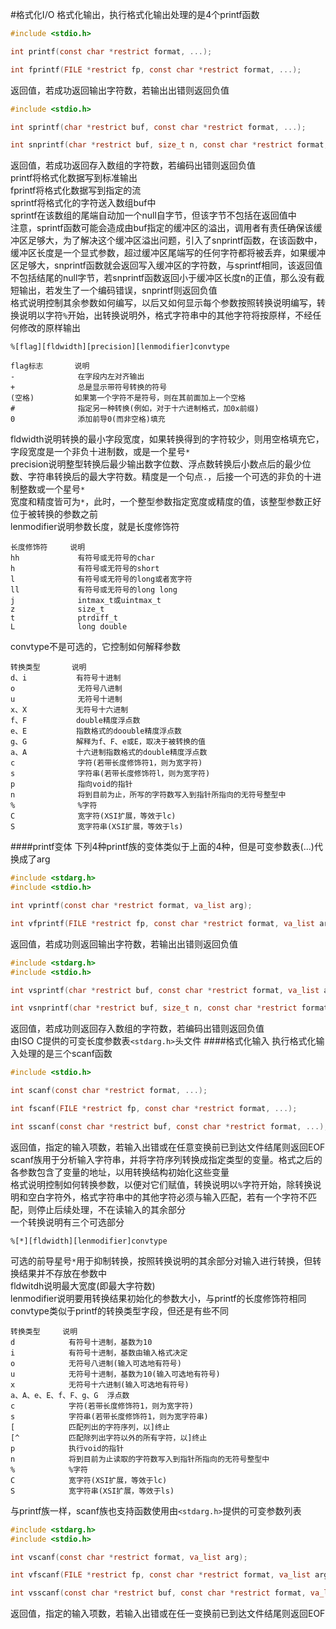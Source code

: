 #格式化I/O
格式化输出，执行格式化输出处理的是4个printf函数
```c
#include <stdio.h>

int printf(const char *restrict format, ...);

int fprintf(FILE *restrict fp, const char *restrict format, ...);
```
返回值，若成功返回输出字符数，若输出出错则返回负值
```c
#include <stdio.h>

int sprintf(char *restrict buf, const char *restrict format, ...);

int snprintf(char *restrict buf, size_t n, const char *restrict format, ...);
```
返回值，若成功返回存入数组的字符数，若编码出错则返回负值             
printf将格式化数据写到标准输出           
fprintf将格式化数据写到指定的流           
sprintf将格式化的字符送入数组buf中           
sprintf在该数组的尾端自动加一个null自字节，但该字节不包括在返回值中             
注意，sprintf函数可能会造成由buf指定的缓冲区的溢出，调用者有责任确保该缓冲区足够大，为了解决这个缓冲区溢出问题，引入了snprintf函数，在该函数中，缓冲区长度是一个显式参数，超过缓冲区尾端写的任何字符都将被丢弃，如果缓冲区足够大，snprintf函数就会返回写入缓冲区的字符数，与sprintf相同，该返回值不包括结尾的null字节，若snprintf函数返回小于缓冲区长度n的正值，那么没有截短输出，若发生了一个编码错误，snprintf则返回负值          
格式说明控制其余参数如何编写，以后又如何显示每个参数按照转换说明编写，转换说明以字符`%`开始，出转换说明外，格式字符串中的其他字符将按原样，不经任何修改的原样输出
```text
%[flag][fldwidth][precision][lenmodifier]convtype
```
```text
flag标志       说明
-              在字段内左对齐输出
+              总是显示带符号转换的符号
(空格)         如果第一个字符不是符号，则在其前面加上一个空格
#              指定另一种转换(例如，对于十六进制格式，加0x前缀)
0              添加前导0(而非空格)填充
```
fldwidth说明转换的最小字段宽度，如果转换得到的字符较少，则用空格填充它，字段宽度是一个非负十进制数，或是一个星号`*`           
precision说明整型转换后最少输出数字位数、浮点数转换后小数点后的最少位数、字符串转换后的最大字符数。精度是一个句点`.`，后接一个可选的非负的十进制整数或一个星号`*`          
宽度和精度皆可为`*`，此时，一个整型参数指定宽度或精度的值，该整型参数正好位于被转换的参数之前          
lenmodifier说明参数长度，就是长度修饰符
```text
长度修饰符     说明
hh             有符号或无符号的char
h              有符号或无符号的short
l              有符号或无符号的long或者宽字符
ll             有符号或无符号的long long
j              intmax_t或uintmax_t
z              size_t
t              ptrdiff_t
L              long double
```
convtype不是可选的，它控制如何解释参数
```text
转换类型       说明
d、i           有符号十进制
o              无符号八进制
u              无符号十进制
x、X           无符号十六进制
f、F           double精度浮点数
e、E           指数格式的doouble精度浮点数
g、G           解释为f、F、e或E，取决于被转换的值
a、A           十六进制指数格式的double精度浮点数
c              字符(若带长度修饰符1，则为宽字符)
s              字符串(若带长度修饰符l，则为宽字符)
p              指向void的指针
n              将到目前为止，所写的字符数写入到指针所指向的无符号整型中
%              %字符
C              宽字符(XSI扩展，等效于lc)
S              宽字符串(XSI扩展，等效于ls)
```
####printf变体
下列4种printf族的变体类似于上面的4种，但是可变参数表(...)代换成了arg
```c
#include <stdarg.h>
#include <stdio.h>

int vprintf(const char *restrict format, va_list arg);

int vfprintf(FILE *restrict fp, const char *restrict format, va_list arg);
```
返回值，若成功则返回输出字符数，若输出出错则返回负值
```c
#include <stdarg.h>
#include <stdio.h>

int vsprintf(char *restrict buf, const char *restrict format, va_list arg);

int vsnprintf(char *restrict buf, size_t n, const char *restrict format, va_list arg);
```
返回值，若成功则返回存入数组的字符数，若编码出错则返回负值     
由ISO C提供的可变长度参数表`<stdarg.h>`头文件
####格式化输入
执行格式化输入处理的是三个scanf函数
```c
#include <stdio.h>

int scanf(const char *restrict format, ...);

int fscanf(FILE *restrict fp, const char *restrict format, ...);

int sscanf(const char *restrict buf, const char *restrict format, ...);
```
返回值，指定的输入项数，若输入出错或在任意变换前已到达文件结尾则返回EOF           
scanf族用于分析输入字符串，并将字符序列转换成指定类型的变量。格式之后的各参数包含了变量的地址，以用转换结构初始化这些变量          
格式说明控制如何转换参数，以便对它们赋值，转换说明以`%`字符开始，除转换说明和空白字符外，格式字符串中的其他字符必须与输入匹配，若有一个字符不匹配，则停止后续处理，不在读输入的其余部分          
一个转换说明有三个可选部分           
```text
%[*][fldwidth][lenmodifier]convtype
```
可选的前导星号`*`用于抑制转换，按照转换说明的其余部分对输入进行转换，但转换结果并不存放在参数中         
fldwitdh说明最大宽度(即最大字符数)           
lenmodifier说明要用转换结果初始化的参数大小，与printf的长度修饰符相同        
convtype类似于printf的转换类型字段，但还是有些不同
```text
转换类型     说明
d            有符号十进制，基数为10
i            有符号十进制，基数由输入格式决定
o            无符号八进制(输入可选地有符号)
u            无符号十进制，基数为10(输入可选地有符号)
x            无符号十六进制(输入可选地有符号)
a、A、e、E、f、F、g、G  浮点数
c            字符(若带长度修饰符1，则为宽字符)
s            字符串(若带长度修饰符1，则为宽字符串)
[            匹配列出的字符序列，以]终止
[^           匹配除列出字符以外的所有字符，以]终止
p            执行void的指针
n            将到目前为止读取的字符数写入到指针所指向的无符号整型中
%            %字符
C            宽字符(XSI扩展，等效于lc)
S            宽字符串(XSI扩展，等效于ls)
```
与printf族一样，scanf族也支持函数使用由`<stdarg.h>`提供的可变参数列表
```c
#include <stdarg.h>
#include <stdio.h>

int vscanf(const char *restrict format, va_list arg);

int vfscanf(FILE *restrict fp, const char *restrict format, va_list arg);

int vsscanf(const char *restrict buf, const char *restrict format, va_list arg);
```
返回值，指定的输入项数，若输入出错或在任一变换前已到达文件结尾则返回EOF            

